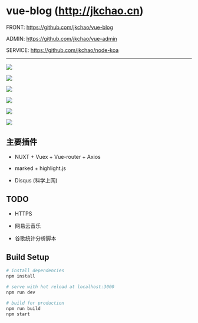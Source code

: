 # vue-blog (http://jkchao.cn)

FRONT: https://github.com/jkchao/vue-blog

ADMIN: https://github.com/jkchao/vue-admin

SERVICE: https://github.com/jkchao/node-koa

---

![](https://github.com/jkchao/vue-blog/raw/master/images/1.png)

![](https://github.com/jkchao/vue-blog/raw/master/images/2.png)

![](https://github.com/jkchao/vue-blog/raw/master/images/3.png)

![](https://github.com/jkchao/vue-blog/raw/master/images/4.png)

![](https://github.com/jkchao/vue-blog/raw/master/images/5.png)

![](https://github.com/jkchao/vue-blog/raw/master/images/6.png)



## 主要插件

 - NUXT + Vuex + Vue-router + Axios

 - marked + highlight.js
 
 - Disqus (科学上网)

 
## TODO

- HTTPS

- 网易云音乐

- 谷歌统计分析脚本


## Build Setup

``` bash
# install dependencies
npm install

# serve with hot reload at localhost:3000
npm run dev

# build for production
npm run build
npm start
```



